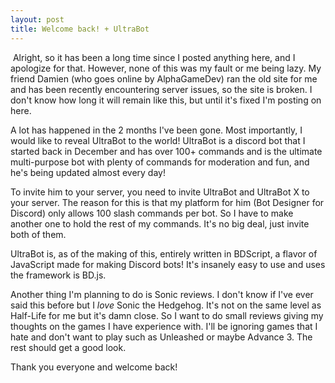 ```yaml
---
layout: post
title: Welcome back! + UltraBot
---
```


<p>&nbsp;Alright, so it has been a long time since I posted anything here, and I apologize for that. However, none of this was my fault or me being lazy. My friend Damien (who goes online by AlphaGameDev) ran the old site for me and has been recently encountering server issues, so the site is broken. I don't know how long it will remain like this, but until it's fixed I'm posting on here.</p><p>A lot has happened in the 2 months I've been gone. Most importantly, I would like to reveal UltraBot to the world! UltraBot is a discord bot that I started back in December and has over 100+ commands and is the ultimate multi-purpose bot with plenty of commands for moderation and fun, and he's being updated almost every day!</p><p>To invite him to your server, you need to invite UltraBot and UltraBot X to your server. The reason for this is that my platform for him (Bot Designer for Discord) only allows 100 slash commands per bot. So I have to make another one to hold the rest of my commands. It's no big deal, just invite both of them.</p><p>UltraBot is, as of the making of this, entirely written in BDScript, a flavor of JavaScript made for making Discord bots! It's insanely easy to use and uses the framework is BD.js.</p><p>Another thing I'm planning to do is Sonic reviews. I don't know if I've ever said this before but I <i>love </i>Sonic the Hedgehog. It's not on the same level as Half-Life for me but it's damn close. So I want to do small reviews giving my thoughts on the games I have experience with. I'll be ignoring games that I hate and don't want to play such as Unleashed or maybe Advance 3. The rest should get a good look.</p><p>Thank you everyone and welcome back!</p>